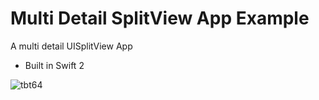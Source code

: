 # Multi Detail SplitView App Example
A multi detail UISplitView App
- Built in Swift 2

![tbt64](https://cloud.githubusercontent.com/assets/6124388/10828669/9f274800-7e6d-11e5-9fcc-cf8efb16255f.gif)


